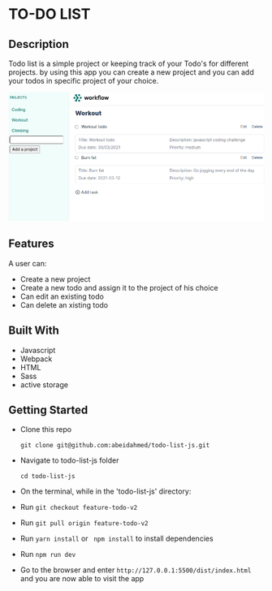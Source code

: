 # TO-DO LIST

## Description

Todo list is a simple project or keeping track of your Todo's for different projects. by using this app you can create a new project 
and you can add your todos in specific project of your choice.

![screenshot](./scshot.png)

## Features

A user can:
 - Create a new project
 - Create a new todo and assign it to the project of his choice
 - Can edit an existing todo
 - Can delete an xisting todo

## Built With

- Javascript
- Webpack
- HTML
- Sass
- active storage

## Getting Started

* Clone this repo
    ```
    git clone git@github.com:abeidahmed/todo-list-js.git
    ```
* Navigate to todo-list-js folder
    ```
    cd todo-list-js
    ```
* On the terminal, while in the 'todo-list-js' directory:

* Run ``` git checkout feature-todo-v2 ```

* Run ``` git pull origin feature-todo-v2 ```

* Run ``` yarn install ``` or ``` npm install``` to install dependencies

* Run ``` npm run dev ```
   
* Go to the browser and enter 
    ```http://127.0.0.1:5500/dist/index.html``` and you are now able to visit the app

